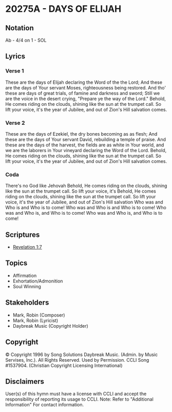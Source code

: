 # 20275A - DAYS OF ELIJAH

## Notation

Ab - 4/4 on 1 - SOL

## Lyrics

### Verse 1

These are the days of Elijah declaring the Word of the the Lord; And these are the days of Your servant Moses, righteousness being restored. And tho' these are days of great trials,  of famine and darkness and sword;  Still we are the voice in the desert crying, "Prepare ye the way of the Lord."  Behold, He comes riding on the clouds, shining like the sun at the trumpet call. So lift your voice, it's the year of Jubilee, and out of Zion's Hill salvation comes.

### Verse 2

These are the days of Ezekiel, the dry bones becoming as as flesh; And these are the days of Your servant David, rebuilding a temple of praise.  And these are the days of the harvest,  the fields are as white in Your world, and we are the laborers in Your vineyard declaring the Word of the Lord. Behold, He comes riding on the clouds, shining like the sun at the trumpet call. So lift your voice, it's the year of Jubilee, and out of Zion's Hill salvation comes.

### Coda

There's no God like Jehovah Behold, He comes riding on the clouds, shining like the sun at the trumpet call. So lift your voice, it's Behold, He comes riding on the clouds, shining like the sun at the trumpet call. So lift your voice, it's the year of Jubilee, and out of Zion's Hill salvation  Who was and Who is and Who is to come! Who was and Who is and Who is to come! Who was and Who is, and Who is to come! Who was and Who is, and Who is to come!


## Scriptures

- [Revelation 1:7](https://www.biblegateway.com/passage/?search=Revelation%201%3A7)

## Topics

- Affirmation
- Exhortation/Admonition
- Soul Winning

## Stakeholders

- Mark, Robin (Composer)
- Mark, Robin (Lyricist)
- Daybreak Music (Copyright Holder)

## Copyright

© Copyright 1996 by Song Solutions Daybreak Music. (Admin. by Music Servises, Inc.). All Rights Reserved. Used by Permission. CCLI Song #1537904.
(Christian Copyright Licensing International)

## Disclaimers

User(s) of this hymn must have a license with CCLI and accept the responsibility of reporting its usage to CCLI.
Note: Refer to "Additional Information" For contact information.


